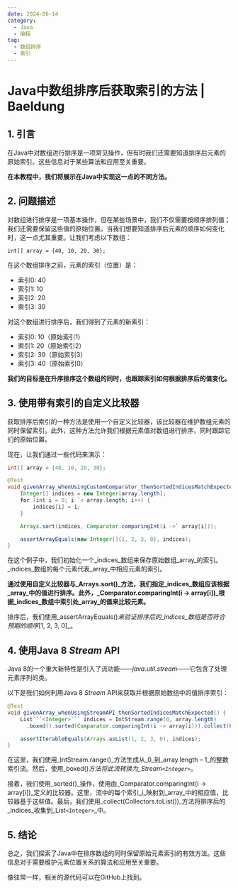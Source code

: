 ```yaml
---
date: 2024-06-14
category:
  - Java
  - 编程
tag:
  - 数组排序
  - 索引
---
```

# Java中数组排序后获取索引的方法 | Baeldung

## 1. 引言

在Java中对数组进行排序是一项常见操作，但有时我们还需要知道排序后元素的原始索引。这些信息对于某些算法和应用至关重要。

**在本教程中，我们将展示在Java中实现这一点的不同方法。**

## 2. 问题描述

对数组进行排序是一项基本操作，但在某些场景中，我们不仅需要按顺序排列值；我们还需要保留这些值的原始位置。当我们想要知道排序后元素的顺序如何变化时，这一点尤其重要。让我们考虑以下数组：

```
int[] array = {40, 10, 20, 30};
```

在这个数组排序之前，元素的索引（位置）是：

- 索引0: 40
- 索引1: 10
- 索引2: 20
- 索引3: 30

对这个数组进行排序后，我们得到了元素的新索引：

- 索引0: 10（原始索引1）
- 索引1: 20（原始索引2）
- 索引2: 30（原始索引3）
- 索引3: 40（原始索引0）

**我们的目标是在升序排序这个数组的同时，也跟踪索引如何根据排序后的值变化。**

## 3. 使用带有索引的自定义比较器

获取排序后索引的一种方法是使用一个自定义比较器，该比较器在维护数组元素的同时保留索引。此外，这种方法允许我们根据元素值对数组进行排序，同时跟踪它们的原始位置。

现在，让我们通过一些代码来演示：

```java
int[] array = {40, 10, 20, 30};

@Test
void givenArray_whenUsingCustomComparator_thenSortedIndicesMatchExpected() {
    Integer[] indices = new Integer[array.length];
    for (int i = 0; i `< array.length; i++) {
        indices[i] = i;
    }

    Arrays.sort(indices, Comparator.comparingInt(i ->` array[i]));

    assertArrayEquals(new Integer[]{1, 2, 3, 0}, indices);
}
```

在这个例子中，我们初始化一个_indices_数组来保存原始数组_array_的索引。_indices_数组的每个元素代表_array_中相应元素的索引。

**通过使用自定义比较器与_Arrays.sort()_方法，我们指定_indices_数组应该根据_array_中的值进行排序。此外，_Comparator.comparingInt(i -> array[i])_根据_indices_数组中索引处_array_的值来比较元素。**

排序后，我们使用_assertArrayEquals()_来验证排序后的_indices_数组是否符合预期的顺序_\[1, 2, 3, 0\]_。

## 4. 使用Java 8 _Stream_ API

Java 8的一个重大新特性是引入了流功能——_java.util.stream_——它包含了处理元素序列的类。

以下是我们如何利用Java 8 _Stream_ API来获取并根据原始数组中的值排序索引：

```java
@Test
void givenArray_whenUsingStreamAPI_thenSortedIndicesMatchExpected() {
    List```<Integer>``` indices = IntStream.range(0, array.length)
      .boxed().sorted(Comparator.comparingInt(i -> array[i])).collect(Collectors.toList());

    assertIterableEquals(Arrays.asList(1, 2, 3, 0), indices);
}
```

在这里，我们使用_IntStream.range()_方法生成从_0_到_array.length – 1_的整数索引流。然后，使用_boxed()_方法将此流转换为_Stream```<Integer>```_。

接着，我们使用_sorted()_操作，使用由_Comparator.comparingInt(i -> array[i])_定义的比较器。这里，流中的每个索引_i_映射到_array_中的相应值，比较器基于这些值。最后，我们使用_collect(Collectors.toList())_方法将排序后的_indices_收集到_List```<Integer>```_中。

## 5. 结论

总之，我们探索了Java中在排序数组的同时保留原始元素索引的有效方法。这些信息对于需要维护元素位置关系的算法和应用至关重要。

像往常一样，相关的源代码可以在GitHub上找到。